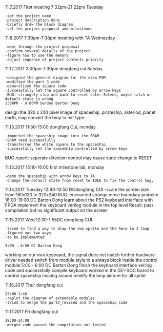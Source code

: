 11.7.2017 First meeting 7:32pm-21:22pm Tuesday

	-set the project name
	-project description done
	-briefly draw the block diagram
	-set the project proposal and milestones

11.8.2017 7:30pm-7:38pm meeting with TA Wednesday 

	-went through the project proposal
	-confirm several details of the project
	-figure how to use the memory
	-adjust sequence of project contents priority 

11.12.2017 2:00pm-7:30pm dongfang cui  Sunday

	-designed the general diagram for the stem FSM
	-modified the part 3 code 
	-generalized the square code
	-successfully let the square controlled by arrow keys
	-BUG: strangely stop and back to reset sate: Solved, maybe latch or default state is wrong
	1:00PM - 6:00PM Sunday Barton Dong
design the 320 x 240 pixel image of spaceship, pirateship, asteriod, planet, earth, map
convert the bmp to mif type.

11.13.2017 11:30-15:00 dongfang Cui, monday

	-imported the spaceship image into the SRAM
	-SRAM read successfully
	-transferred the white square to the spaceship
	-successfully let the spaceship controlled by arrow keys
BUG report: seperate direction control may cause state change to RESET

11.13.2017 15:10-16:00  first milestone lab, monday

	-demo the spaceship with arrow keys to TA
	-change the default state from reset to IDLE to fix the control bug, 

11.14.2017 Tuesday 12:40-13:50 DCdongfang CUI
	-scale the screen size from 160x120 to 320x240
	BUG: encounted strange move boundary probelm
		         18:00-19:00 DC Barton Dong
learn about the PS2 keyboard interface with FPGA
implement the keyboard verilog module in the top level
Result: pass compilation but no significant output on the screen

11.15.2017 Wed 12:30-1:55DC dongfang CUI

	-tried to find a way to draw the two sprite and the hero in 1 loop
	-figured out two ways
	-to be implemented
	
	3:00 - 4:00 DC Barton Dong
working on our own keyboard, the signal does not match further hardware driver needed
switch from module style to a always block inside the control module
	5:00 - 6:00 DC Barton Dong
finish the keyboard interface verilog code and successfully compile
keyboard worked in the DE1-SOC board to control spaceship moving around 
modify the bmp picture for all sprite	

11.16.2017 Thur dongfang cui

	23:00-2:46
	-replot the diagram of extendable modules
	-tried to merge the part3_revised and the spaceship code
	
11.17.2017 Fri dongfang cui

	19:00-24:00
	-merged code passed the compilation not tested





